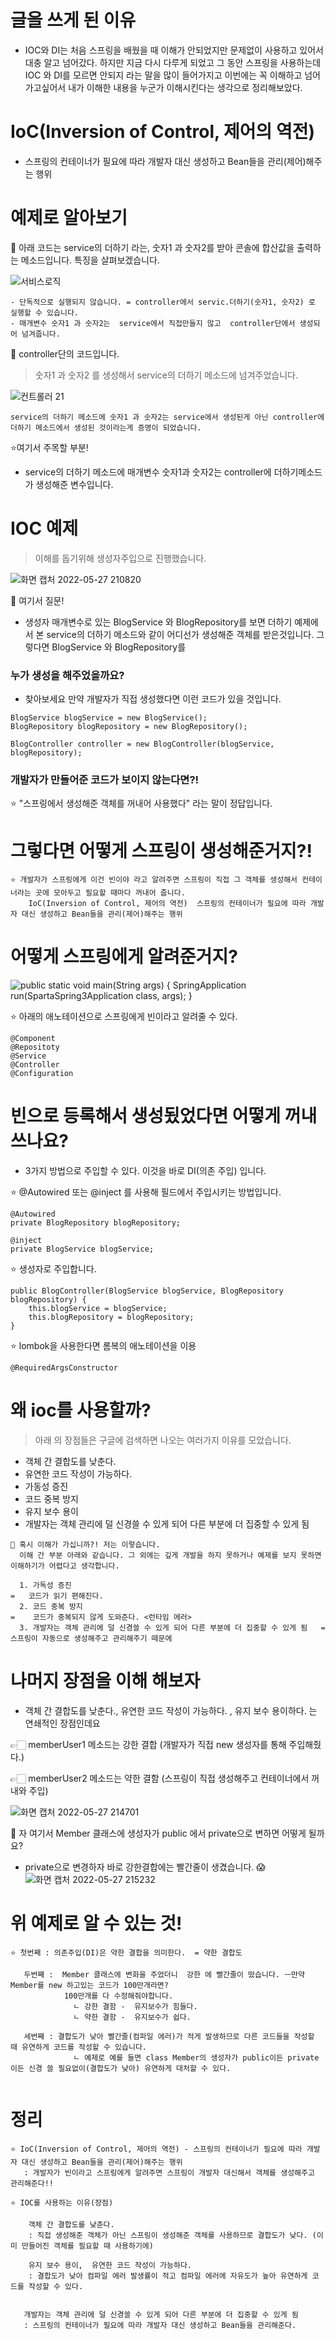 # 글을 쓰게 된 이유
- IOC와 DI는 처음 스프링을 배웠을 때 이해가 안되었지만 문제없이 사용하고 있어서 대충 알고 넘어갔다. 하지만 지금 다시 다루게 되었고 그 동안 스프링을 사용하는데 IOC 와 DI를 모르면 안되지 라는 말을 많이 들어가지고 이번에는 꼭 이해하고 넘어가고싶어서 내가 이해한 내용을 누군가 이해시킨다는 생각으로 정리해보았다.

# IoC(Inversion of Control, 제어의 역전)
- 스프링의 컨테이너가 필요에 따라 개발자 대신 생성하고 Bean들을 관리(제어)해주는 행위


# 예제로 알아보기

📍 아래 코드는 service의 더하기 라는, 숫자1 과 숫자2를 받아 콘솔에 합산값을 출력하는 메소드입니다. 특징을 살펴보겠습니다.  

![서비스로직](https://user-images.githubusercontent.com/81284265/170695405-b1f248f2-b676-4a14-ba2e-5d1984669768.png)


```
- 단독적으로 실행되지 않습니다. = controller에서 servic.더하기(숫자1, 숫자2) 로 실행할 수 있습니다.
- 매개변수 숫자1 과 숫자2는  service에서 직접만들지 않고  controller단에서 생성되어 넘겨줍니다.  
```

📍 controller단의 코드입니다.  
> 숫자1 과 숫자2 를 생성해서 service의 더하기 메소드에 넘겨주었습니다.  

![컨트롤러 21](https://user-images.githubusercontent.com/81284265/170693511-3de97a70-ce27-435c-9354-6a6cc5c285e2.png)  
```
service의 더하기 메소드에 숫자1 과 숫자2는 service에서 생성된게 아닌 controller에 더하기 메소드에서 생성된 것이라는게 증명이 되었습니다.
 ```

⭐️여기서 주목할 부분! 
- service의 더하기 메소드에 매개변수 숫자1과 숫자2는 controller에 더하기메소드가 생성해준 변수입니다.


# IOC 예제
>  이해를 돕기위해 생성자주입으로 진행했습니다.  

![화면 캡처 2022-05-27 210820](https://user-images.githubusercontent.com/81284265/170696397-6558b935-eb04-4a93-8f42-9e6e1a3ea5a1.png)


📍 여기서 질문! 
- 생성자 매개변수로 있는 BlogService 와 BlogRepository를 보면 더하기 예제에서 본 service의 더하기 메소드와 같이 어디선가 생성해준 객체를 받은것입니다. 그렇다면 BlogService 와 BlogRepository를
### 누가 생성을 해주었을까요? 
- 찾아보세요 만약 개발자가 직접 생성했다면 이런 코드가 있을 것입니다.
```
BlogService blogService = new BlogService();
BlogRepository blogRepository = new BlogRepository();

BlogController controller = new BlogController(blogService, blogRepository);
```

### 개발자가 만들어준 코드가 보이지 않는다면?!
⭐️ "스프링에서 생성해준 객체를 꺼내어 사용했다" 라는 말이 정답입니다.

# 그렇다면 어떻게 스프링이 생성해준거지?!
```
⭐️ 개발자가 스프링에게 이건 빈이야 라고 알려주면 스프링이 직접 그 객체를 생성해서 컨테이너라는 곳에 모아두고 필요할 때마다 꺼내어 줍니다.
    IoC(Inversion of Control, 제어의 역전)  스프링의 컨테이너가 필요에 따라 개발자 대신 생성하고 Bean들을 관리(제어)해주는 행위
```

# 어떻게 스프링에게 알려준거지?

![public static void main(String  args) { SpringApplication run(SpartaSpring3Application class, args); }](https://user-images.githubusercontent.com/81284265/170700036-c2471f1e-2b5b-498f-b2ff-9cba32b7ec86.png)

⭐️ 아래의 애노테이션으로 스프링에게 빈이라고 알려줄 수 있다.
```
@Component
@Repositoty
@Service
@Controller
@Configuration
```
# 빈으로 등록해서 생성됬었다면 어떻게 꺼내 쓰나요?
- 3가지 방법으로 주입할 수 있다. 이것을 바로 DI(의존 주입) 입니다.

⭐️ @Autowired 또는 @inject 를 사용해 필드에서 주입시키는 방법입니다.
```
@Autowired
private BlogRepository blogRepository;

@inject
private BlogService blogService;
```
⭐️ 생성자로 주입합니다.
```
public BlogController(BlogService blogService, BlogRepository blogRepository) {
    this.blogService = blogService;
    this.blogRepository = blogRepository;
}
``` 
⭐️ lombok을 사용한다면 롬복의 애노테이션을 이용
```
@RequiredArgsConstructor
```

# 왜 ioc를 사용할까? 
> 아래 의 장점들은 구글에 검색하면 나오는 여러가지 이유를 모았습니다.
- 객체 간 결합도를 낮춘다.
- 유연한 코드 작성이 가능하다.
- 가동성 증진
- 코드 중복 방지
- 유지 보수 용이
- 개발자는 객체 관리에 덜 신경쓸 수 있게 되어 다른 부분에 더 집중할 수 있게 됨

```
📍 혹시 이해가 가십니까?! 저는 이렇습니다.
  이해 간 부분 아래와 같습니다. 그 외에는 깊게 개발을 하지 못하거나 예제를 보지 못하면 이해하기가 어렵다고 생각합니다.
  
  1. 가독성 증진                                                               =   코드가 읽기 편해진다.
  2. 코드 중복 방지                                                            =    코드가 중복되지 않게 도와준다. <런타임 에러>
  3. 개발자는 객체 관리에 덜 신경쓸 수 있게 되어 다른 부분에 더 집중할 수 있게 됨   =    스프링이 자동으로 생성해주고 관리해주기 떼문에
```

# 나머지 장점을 이해 해보자
- 객체 간 결합도를 낮춘다.,  유연한 코드 작성이 가능하다. , 유지 보수 용이하다. 는 연쇄적인 장점인데요

👉🏻 memberUser1 메소드는 강한 결합 (개발자가 직접 new 생성자를 통해 주입해줬다.)  

👉🏻 memberUser2 메소드는 약한 결함 (스프링이 직접 생성해주고 컨테이너에서 꺼내와 주입)  

![화면 캡처 2022-05-27 214701](https://user-images.githubusercontent.com/81284265/170702096-d4d67f7d-9f10-4458-b259-b2c4ecb43ff2.png)

📍  자 여기서 Member 클래스에 생성자가 public 에서 private으로 변하면 어떻게 될까요?
- private으로 변경하자 바로 강한결합에는 빨간줄이 생겼습니다. 😱 
![화면 캡처 2022-05-27 215232](https://user-images.githubusercontent.com/81284265/170702890-806af88e-23d7-4874-8403-f7298d08f88c.png)

# 위 예제로 알 수 있는 것!
```
⭐️ 첫번째 : 의존주입(DI)은 약한 결합을 의미한다.  = 약한 결합도

   두번째 :  Member 클래스에 변화을 주었더니  강한 에 빨간줄이 떴습니다. ㅡ만약 Member를 new 하고있는 코드가 100만개라면? 
            100만개를 다 수정해줘야합니다.
              ㄴ 강한 결함 -  유지보수가 힘들다.
              ㄴ 약한 결함 -  유지보수가 쉽다.
              
   세번째 : 결합도가 낮아 빨간줄(컴파일 에러)가 적게 발생하므로 다른 코드들을 작성할 때 유연하게 코드를 작성할 수 있습니다.
              ㄴ 예제로 예를 들면 class Member의 생성자가 public이든 private이든 신경 쓸 필요없이(결합도가 낮아) 유연하게 대처할 수 있다.
   
```


# 정리
```
⭐️ IoC(Inversion of Control, 제어의 역전) - 스프링의 컨테이너가 필요에 따라 개발자 대신 생성하고 Bean들을 관리(제어)해주는 행위
   : 개발자가 빈이라고 스프링에게 알려주면 스프링이 개발자 대신해서 객체를 생성해주고 관리해준다!!
   
⭐️ IOC를 사용하는 이유(장점)

    객체 간 결합도를 낮춘다.
    : 직접 생성해준 객체가 아닌 스프링이 생성해준 객체를 사용하므로 결합도가 낮다. (이미 만들어진 객체를 필요할 때 사용하기에)
   
    유지 보수 용이,  유연한 코드 작성이 가능하다.
    : 결합도가 낮아 컴파일 에러 발생률이 적고 컴파일 에러에 자유도가 높아 유연하게 코드를 작성할 수 있다.

    
   개발자는 객체 관리에 덜 신경쓸 수 있게 되어 다른 부분에 더 집중할 수 있게 됨
   : 스프링의 컨테이너가 필요에 따라 개발자 대신 생성하고 Bean들을 관리해준다.
```








